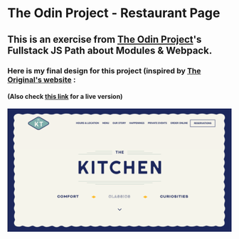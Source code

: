 # The Odin Project - Restaurant Page

## This is an exercise from [The Odin Project](https://www.theodinproject.com/)'s Fullstack JS Path about Modules & Webpack.

### Here is my final design for this project (inspired by [The Original's website](https://www.theogdenver.com/) :
#### (Also check [this link](https://aliceandree.github.io/restaurant-page) for a live version)

![image01](https://github.com/AliceAndree/odin-restaurant-page/blob/4ac1810ead4a3cf42ae5ab5ab14454ae64fef4c3/src/assets/design.png)
